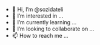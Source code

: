 - 👋 Hi, I’m @sozidateli
- 👀 I’m interested in ...
- 🌱 I’m currently learning ...
- 💞️ I’m looking to collaborate on ...
- 📫 How to reach me ...

<!---
sozidateli/sozidateli is a ✨ special ✨ repository because its `README.md` (this file) appears on your GitHub profile.
You can click the Preview link to take a look at your changes.
--->
